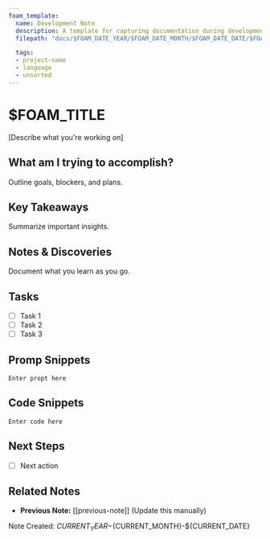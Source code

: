 ```yaml
---
foam_template:
  name: Development Note
  description: A template for capturing documentation during development.
  filepath: "docs/$FOAM_DATE_YEAR/$FOAM_DATE_MONTH/$FOAM_DATE_DATE/$FOAM_SLUG.md"

  tags: 
  - project-name
  - language
  - unsorted
---
```

# $FOAM_TITLE

[Describe what you're working on]

## What am I trying to accomplish?

Outline goals, blockers, and plans.

## Key Takeaways

Summarize important insights.

## Notes & Discoveries

Document what you learn as you go.

## Tasks

- [ ] Task 1
- [ ] Task 2
- [ ] Task 3

## Promp Snippets

```
Enter propt here
```

## Code Snippets

```
Enter code here
```

## Next Steps

- [ ] Next action

## Related Notes

- **Previous Note:** [[previous-note]] (Update this manually)

Note Created: ${CURRENT_YEAR}-${CURRENT_MONTH}-${CURRENT_DATE}
